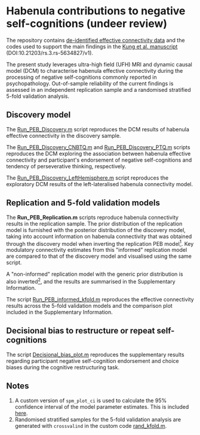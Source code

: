 # Habenula contributions to negative self-cognitions (undeer review)
The repository contains [de-identified effective connectivity data](/data/) and the codes used to support the main findings in the [Kung et al. manuscript](https://www.researchsquare.com/article/rs-5634827/v1) (DOI:10.21203/rs.3.rs-5634827/v1). 

The present study leverages ultra-high field (UFH) MRI and dynamic causal model (DCM) to characterise habenula effective connectivity during the processing of negative self-cognitions commonly reported in psychopathology. Out-of-sample reliability of the current findings is assessed in an independent replication sample and a randomised stratified 5-fold validation analysis.

## Discovery model
The [Run_PEB_Discovery.m](analysis/Run_PEB_Discovery.m) script reproduces the DCM results of habenula effective connectivity in the discovery sample. 

The [Run_PEB_Discovery_CNBTQ.m](analysis/Run_PEB_Discovery_CNBTQ.m) and [Run_PEB_Discovery_PTQ.m](analysis/Run_PEB_Discovery_PTQ.m) scripts reproduces the DCM exploring the association between habenula effective connectivity and participant's endorsement of negative self-cognitions and tendency of perseverative thinking, respectively.

The [Run_PEB_Discovery_LeftHemisphere.m](analysis/Run_PEB_Discovery_LeftHemisphere.m) script reproduces the exploratory DCM results of the left-lateralised habenula connectivity model. 

## Replication and 5-fold validation models
The **Run_PEB_Replication.m** scripts reproduce habenula connectivity results in the replication sample. The prior distribution of the replication model is furnished with the posterior distribution of the discovery model, taking into account information on habenula connectivity that was obtained through the discovery model when inverting the replication PEB model[<sup>1</sup>](analysis/Run_PEB_informed_Replication.m). Key modulatory connectivity estimates from this "informed" replication model are compared to that of the discovery model and visualised using the same script.

A "non-informed" replication model with the generic prior distribution is also inverted[<sup>2</sup>](analysis/Run_PEB_noninformed_Replication.m), and the results are summarised in the Supplementary Information.

The script [Run_PEB_informed_kfold.m](analysis/Run_PEB_informed_kfold.m) reproduces the effective connectivity results across the 5-fold validation models and the comparison plot included in the Supplementary Information.

## Decisional bias to restructure or repeat self-cognitions
The script [Decisional_bias_plot.m](analysis/Decisional_bias_plot.m) reproduces the supplementary results regarding participant negative self-cognition endorsement and choice biases during the cognitive restructuring task.

## Notes
1. A custom version of `spm_plot_ci` is used to calculate the 95% confidence interval of the model parameter estimates. This is included [here](custom/spm_plot_ci.m).
2. Randomised stratified samples for the 5-fold validation analysis are generated with `crossvalind` in the custom code [rand_kfold.m](custom/rand_kfold.m).

